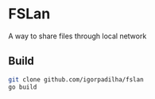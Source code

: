 # FSLan
A way to share files through local network

## Build
```sh
git clone github.com/igorpadilha/fslan
go build
```